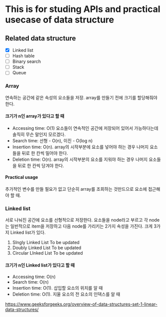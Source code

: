 # This is for studing APIs and practical usecase of data structure 
## Related data structure
- [x] Linked list
- [ ] Hash table
- [ ] Binary search
- [ ] Stack
- [ ] Queue

### Array
연속하는 공간에 같은 속성의 요소들을 저장. array를 만들기 전에 크기를 할당해줘야 한다.
#### 크기가 n인 array가 있다고 할 때
* Accessing time: O(1) 요소들이 연속적인 공간에 저장되어 있어서 가능하다는데 솔직히 무슨 말인지 모르겠다.
* Search time: 선형 - O(n), 이진 - O(log n)
* Insertion time: O(n). array의 시작부분에 요소를 넣어야 하는 경우 나머지 요소들을 뒤로 한 칸씩 밀어야 한다.
* Deletion time: O(n). array의 시작부분의 요소를 지워야 하는 경우 나머지 요소들을 뒤로 한 칸씩 당겨야 한다.
#### Practical usage
추가적인 변수를 만들 필요가 없고 단순히 array를 조회하는 것만드으로 요소에 접근해야 할 때.

### Linked list
서로 나눠진 공간에 요소를 선형적으로 저장한다. 요소들을 node라고 부르고 각 node는 일반적으로 item을 저장하고 다음 node를 가리키는 2가지 속성을 가진다. 크게 3가지 Linked list가 있다.
1. SIngly Linked List
To be updated
2. Doubly Linked List
To be updated
3. Circular LInked List
To be updated
#### 크기가 n인 Linked list가 있다고 할 때
* Accessing time: O(n)
* Search time: O(n)
* Insertion time: O(1). 삽입할 요소의 위치를 알 때
* Deletion time: O(1). 지울 요소의 전 요소의 인덱스를 알 때

https://www.geeksforgeeks.org/overview-of-data-structures-set-1-linear-data-structures/
